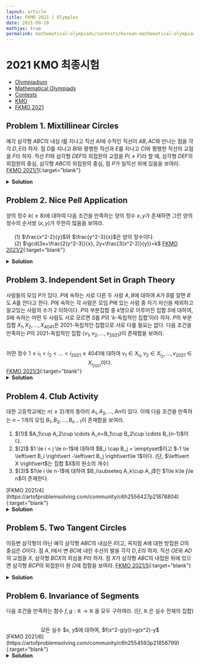 ```yaml
---
layout: article
title: FKMO 2021 | Olymplex
date: 2021-09-10
mathjax: true
permalink: mathematical-olympiads/contests/korean-mathematical-olympiad/fkmo-2021
---
```

# 2021 KMO 최종시험
<ul class="breadcrumb">
	<li><a href="{{ site.homeurl }}">Olympiadium</a></li> 
	<li><a href="{{ site.homeurl }}mathematical-olympiads/">Mathematical Olympiads</a></li> 
	<li><a href="{{ site.homeurl }}mathematical-olympiads/contests/">Contests</a></li> 
	<li><a href="{{ site.homeurl }}mathematical-olympiads/contests/korean-mathematical-olympiad/">KMO</a></li> 
	<li><a href="{{ site.homeurl }}mathematical-olympiads/contests/korean-mathematical-olympiad/kmo-2020/">FKMO 2021</a></li>
</ul>

## Problem 1. Mixtillinear Circles
<blueboard> 예각 삼각형 $ABC$의 내심 $I$를 지나고 직선 $AI$에 수직인 직선이 $AB, AC$와 만나는 점을 각각 $D, E$라 하자. 점 $D$를 지나고 $BI$와 평행한 직선과 $E$를 지나고 $CI$와 평행한 직선의 교점을 $F$라 하자. 직선 $FI$와 삼각형 $DEF$의 외접원의 교점을 $P(\neq F)$라 할 때, 삼각형 $DEF$의 외접원의 중심, 삼각형 $ABC$의 외접원의 중심, 점 $P$가 일직선 위에 있음을 보여라. </blueboard>
[FKMO 2021/1](https://artofproblemsolving.com/community/c6h2556418p21878663){:target="blank"}
<pinkborder><details>
<summary><b>Solution</b></summary>
Solution Here. 
</details></pinkborder>

## Problem 2. Nice Pell Application
<blueboard> 양의 정수 $k(\geq 8)$에 대하여 다음 조건을 만족하는 양의 정수 $x, y$가 존재하면 그런 양의 정수의 순서쌍 $(x, y)$가 무한히 많음을 보여라.<br><br>
&ensp; &ensp; $(1)$ $\frac{x^2-2}{y}$와 $\frac{y^2-3}{x}$은 양의 정수이다. <br>
&ensp; &ensp; $(2)$ $\gcd(3x+\frac{2(y^2-3)}{x}, 2y+\frac{3(x^2-2)}{y})=k$ </blueboard>
[FKMO 2021/2](https://artofproblemsolving.com/community/c6h2554555p21856463){:target="blank"}
<pinkborder><details>
<summary><b>Solution</b></summary>
Solution Here. 
</details></pinkborder>

## Problem 3. Independent Set in Graph Theory
<blueboard> 사람들의 모임 $P$가 있다. $P$에 속하는 서로 다른 두 사람 $A, B$에 대하여 $A$가 $B$를 알면 $B$도 $A$를 안다고 한다. $P$에 속하는 각 사람은 모임 $P$에 있는 사람 중 자기 자신을 제외하고 알고있는 사람의 수가 $2$ 이하이다. $P$의 부분집합 중 $k$명으로 이루어진 집합 $S$에 대하여, $S$에 속하는 어떤 두 사람도 서로 모르면 $S$를 $P$의 ‘$k$-독립적인 집합’이라 하자. $P$의 부분집합 $X_1, X_2, \ldots , X_{4041}$은 $2021$-독립적인 집합으로 서로 다를 필요는 없다. 다음 조건을 만족하는 $P$의 $2021$-독립적인 집합 $\{v_1, v_2, \ldots, v_{2021}\}$이 존재함을 보여라.   <center><br> 어떤 정수 $1 \leq i_1 < i_2 < \ldots < i_{2021} \leq 4041$에 대하여 $v_1 \in X_{i_1}, v_2 \in X_{i_2}, \ldots, v_{2021} \in X_{i_{2021}}$이다. </center> </blueboard>
[FKMO 2021/3](https://artofproblemsolving.com/community/c6h2609902p22540913){:target="blank"}
<pinkborder><details>
<summary><b>Solution</b></summary>
Solution Here. 
</details></pinkborder>

## Problem 4. Club Activity
<blueboard> 대한 고등학교에는 $n(\geq 2)$개의 동아리 $A_1, A_2, . . . , An$이 있다. 이때 다음 조건을 만족하는 $n−1$개의 모임 $B_1, B_2, \ldots , B_{n−1}$이 존재함을 보여라. <br class="big">
<ol>
<li>$(1)$ $A_1\cup A_2\cup \cdots A_n=B_1\cup B_2\cup \cdots B_{n-1}$이다.</li>
<li>$(2)$ $1 \le i < j \le n-1$에 대하여 $B_i \cap B_j = \emptyset$이고 $-1 \le \left\vert B_i \right\vert -\left\vert B_j \right\vert\le 1$이다. (단, $\left\vert X \right\vert$는 집합 $X$의 원소의 개수)</li>
<li>$(3)$ $1\le i \le n-1$에 대하여 $B_i\subseteq A_k\cup A_j$인 $1\le k\le j\le n$이 존재한다.</li></ol></blueboard>
[FKMO 2021/4](https://artofproblemsolving.com/community/c6h2556427p21878804){:target="blank"}
<pinkborder><details>
<summary><b>Solution</b></summary>
Solution Here. 
</details></pinkborder>

## Problem 5. Two Tangent Circles
<blueboard> 이등변 삼각형이 아닌 예각 삼각형 $ABC$의 내심은 $I$이고, 꼭지점 $A$에 대한 방접원 $\Omega$의 중심은 $O$이다. 점 $A, I$에서 변 $BC$에 내린 수선의 발을 각각 $D, E$라 하자. 직선 $OE$와 $AD$의 교점을 $X$, 삼각형 $BCX$의 외심을 $P$라 하자. 점 $X$가 삼각형 $ABC$의 내접원 위에 있으면 삼각형 $BCP$의 외접원이 원 $\Omega$에 접함을 보여라. </blueboard>
[FKMO 2021/5](https://artofproblemsolving.com/community/c6h2554591p21856764){:target="blank"}
<pinkborder><details>
<summary><b>Solution</b></summary>
Solution Here. 
</details></pinkborder>

## Problem 6. Invariance of Segments
<blueboard> 다음 조건을 만족하는 함수 $f, g: \mathbb{R} \rightarrow \mathbb{R}$ 을 모두 구하여라. (단, $\mathbb{R}$ 은 실수 전체의 집합) 
  <center><br> 모든 실수 $x, y$에 대하여, $f(x^2-g(y))=g(x^2)-y$ </center> </blueboard>
[FKMO 2021/6](https://artofproblemsolving.com/community/c6h2554593p21856799){:target="blank"}
<pinkborder><details>
<summary><b>Solution</b></summary>
Solution Here. 
</details></pinkborder>
